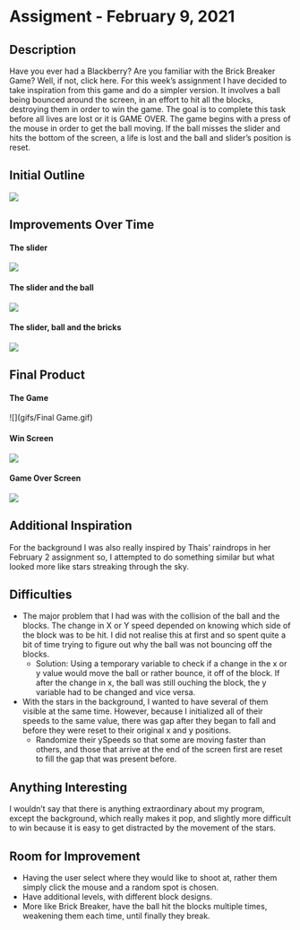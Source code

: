 # Assigment - February 9, 2021
## Description 
Have you ever had a Blackberry? Are you familiar with the Brick Breaker Game? Well, if not, click here. For this week’s assignment I have decided to take inspiration from this game and do a simpler version. It involves a ball being bounced around the screen, in an effort to hit all the blocks, destroying them in order to win the game. The goal is to complete this task before all lives are lost or it is GAME OVER. The game begins with a press of the mouse in order to get the ball moving. If the ball misses the slider and hits the bottom of the screen, a life is lost and the ball and slider’s position is reset.

## Initial Outline
![](images/sketch.png)
## Improvements Over Time

#### The slider
![](images/process1.png)

#### The slider and the ball
![](images/process2.png)


#### The slider, ball and the bricks
![](images/process3.png)

## Final Product

#### The Game
![](gifs/Final Game.gif)
#### Win Screen
![](images/win.png)

#### Game Over Screen
![](images/loss.png)

## Additional Inspiration
For the background I was also really inspired by Thais’ raindrops in her February 2 assignment so, I attempted to do something similar but what looked more like stars streaking through the sky.

## Difficulties
- The major problem that I had was with the collision of the ball and the blocks. The change in X or Y speed depended on knowing which side of the block was to be hit. I did not realise this at first and so spent quite a bit of time trying to figure out why the ball was not bouncing off the blocks. 
  - Solution: Using a temporary variable to check if a change in the x or y value would move the ball or rather bounce, it off of the block. If after the change in x, the ball was still ouching the block, the y variable had to be changed and vice versa. 
- With the stars in the background, I wanted to have several of them visible at the same time. However, because I initialized all of their speeds to the same value, there was gap after they began to fall and before they were reset to their original x and y positions.
   - Randomize their ySpeeds so that some are moving faster than others, and those that arrive at the end of the screen first are reset to fill the gap that was present before.

## Anything Interesting
I wouldn’t say that there is anything extraordinary about my program, except the background, which really makes it pop, and slightly more difficult to win because it is easy to get distracted by the movement of the stars.


## Room for Improvement
- Having the user select where they would like to shoot at, rather them simply click the mouse and a random spot is chosen.
- Have additional levels, with different block designs.
- More like Brick Breaker, have the ball hit the blocks multiple times, weakening them each time, until finally they break.
